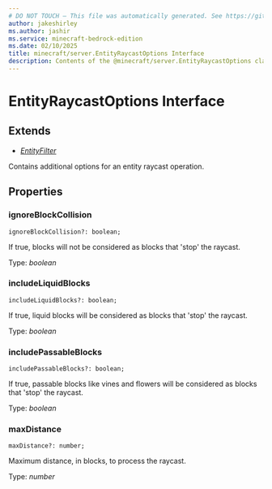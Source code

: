 ```yaml
---
# DO NOT TOUCH — This file was automatically generated. See https://github.com/mojang/minecraftapidocsgenerator to modify descriptions, examples, etc.
author: jakeshirley
ms.author: jashir
ms.service: minecraft-bedrock-edition
ms.date: 02/10/2025
title: minecraft/server.EntityRaycastOptions Interface
description: Contents of the @minecraft/server.EntityRaycastOptions class.
---
```

# EntityRaycastOptions Interface

## Extends
- [*EntityFilter*](EntityFilter.md)

Contains additional options for an entity raycast operation.

## Properties

### **ignoreBlockCollision**
`ignoreBlockCollision?: boolean;`

If true, blocks will not be considered as blocks that 'stop' the raycast.

Type: *boolean*

### **includeLiquidBlocks**
`includeLiquidBlocks?: boolean;`

If true, liquid blocks will be considered as blocks that 'stop' the raycast.

Type: *boolean*

### **includePassableBlocks**
`includePassableBlocks?: boolean;`

If true, passable blocks like vines and flowers will be considered as blocks that 'stop' the raycast.

Type: *boolean*

### **maxDistance**
`maxDistance?: number;`

Maximum distance, in blocks, to process the raycast.

Type: *number*
